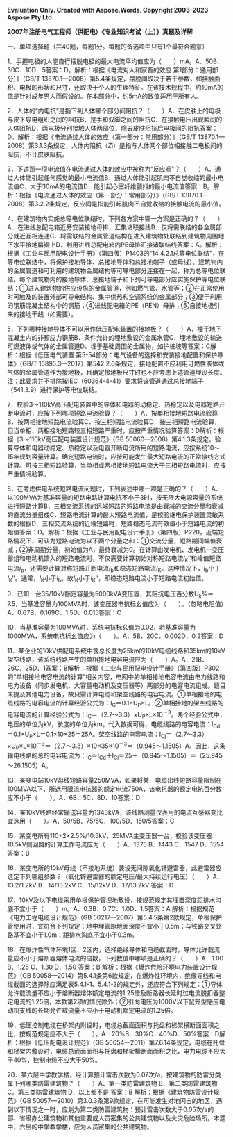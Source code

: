 ﻿**Evaluation Only. Created with Aspose.Words. Copyright 2003-2023 Aspose Pty Ltd.**

**2007年注册电气工程师（供配电）《专业知识考试（上）》真题及详解**

一、单项选择题（共40题，每题1分。每题的备选项中只有1个最符合题意）

1．手握电极的人能自行摆脱电极的最大电流平均值应为（　　）mA。A．50B．30C．10D．5答案：D。解析：根据《电流对人和家畜的效应 第1部分：通用部分）》（GB/T 13870.1—2008）第5.4条规定，摆脱阈取决于若干参数，如接触面积、电极的形状和尺寸，还取决于个人的生理特征。在该技术规程中，约10mA的值是针对成年男人而假设的。在本部分中，约5mA的数值适用于所有人。

2．人体的“内电抗”是指下列人体哪个部分间阻抗？（　　）A．在皮肤上的电极与皮下导电组织之间的阻抗B．是手和双脚之间的阻抗C．在接触电压出现瞬间的人体阻抗D．两电极分别接触人体两部位，除去皮肤阻抗后电极间的阻抗答案：D。解析：根据《电流通过人体的效应（第一部分：常用部分）》（GB/T 13870.1—2008）第3.1.3条规定，人体内阻抗（*Z*i）是指与人体两个部位相接触二电极间的阻抗，不计皮肤阻抗。

3．下述那一项电流值在电流通过人体的效应中被称为“反应阀”？（　　）A．通过人体能引起任何感觉的最小电流值B．通过人体能引起肌肉不自觉收缩的最小电流值C．大于30mA的电流值D．能引起心室纤维颤抖的最小电流值答案：B。解析：根据《电流通过人体的效应（第一部分：常用部分）》（GB/T 13870.1—2008）第3.2.2条规定，反应阈是指能引起肌肉不自觉收缩的接触电流的最小值。

4．在建筑物内实施总等电位联结时，下列各方案中哪一方案是正确的？（　　）A．在进线总配电箱近旁安装接地母排，汇集诸联接线B．仅将需联结的各金属部分就近互相连通C．将需联结的金属管道结构在进入建筑物处联结到建筑物周围地下水平接地扁钢上D．利用进线总配电箱内PE母排汇接诸联结线答案：A。解析：根据《工业与民用配电设计手册》（第四版）P1403的“14.4.2.1总等电位联结”，在等电位联结中，将保护接地导体、总接地导体和总接地端子（或母线）、建筑物内的金属管道和可利用的建筑物金属结构等可导电部分连接在一起，称为总等电位联结。每个建筑物内的接地导体、总接地端子和下列可导电部分应实施保护等电位联结：①进入建筑物的供应设施的金属管道，例如燃气管、水管等；②在正常使用时可触及的装置外部可导电结构、集中供热和空调系统的金属部分；③便于利用的钢筋混凝土结构中的钢筋；④进线配电箱的PE（PEN）母排；⑤自接地极引来的接地干线（如需要）。

5．下列哪种接地导体不可以用作低压配电装置的接地极？（　　）A．埋于地下混凝土内的非预应力钢筋B．条件允许的埋地敷设的金属水管C．埋地敷设的输送可燃液体或气体的金属管道D．埋于基础周围的金属物，如护桩坡等答案：C解析：根据《低压电气装置 第5-54部分：电气设备的选择和安装接地配置和保护导体》（GB/T 16895.3—2017）第542.2.6条规定，接地配置不应利用可燃性液体或气体的金属管道作为接地极，且确定接地极尺寸时也不应考虑上述管道埋设长度。注：此要求并不排除按IEC（60364-4-41）要求将该管道通过总接地端子（541.3.9）进行保护等电位联结。

7．校验3～110kV高压配电装置中的导体和电器的动稳定、热稳定以及电器短路开断电流时，应按下列哪项短路电流验算？（　　）A．按单相接地短路电流验算B．按两相接地短路电流验算C．按三相短路电流验算D．按三相短路电流验算，但当单相、两相接地短路较三相短路严重时，应按严重情况验算答案：D解析：根据《3～110kV高压配电装置设计规范》（GB 50060—2008）第4.1.3条规定，验算导体和电器动稳定、热稳定以及电器开断电流所用的短路电流，应按系统10～15年规划容量计算。确定短路电流时，应按可能发生最大短路电流的正常接线方式计算。可按三相短路验算，当单相或两相接地短路电流大于三相短路电流时，应按严重情况验算。

8．在考虑供电系统短路电流问题时，下列表述中哪一项是正确的？（　　）A．以100MVA为基准容量的短路电路计算电抗不小于3时，按无限大电源容量的系统进行短路计算B．三相交流系统的远端短路的短路电流是由衰减的交流分量和衰减的直流分量组成C．短路电流计算的最大短路电流值，是校验继电保护装置灵敏系数的根据D．三相交流系统的近端短路时，短路稳态电流有效值小于短路电流的初始值答案：D。解析：根据《工业与民用配电设计手册》（第四版）P220，近端短路情况下，可认为短路电流为以下两个分量之和：①交流分量，短路期间幅值衰减；②非周期分量，初始值为A，最终衰减为0。在计算由发电机、发电机—变压器组和电动机馈入的短路电流时，不仅需要计算初始对称短路电流*I*<sub>K</sub>″和峰值短路电流*i*<sub>p</sub>，还需要计算对称短路开断电流*I*<sub>b</sub>和稳态短路电流*I*<sub>K</sub>。这种情况下，*I*<sub>b</sub>小于*I*<sub>K</sub>″。通常，*I*<sub>K</sub>小于*I*<sub>b</sub>。故*I*<sub>K</sub>小于*I*<sub>K</sub>″，即稳态短路电流小于短路电流初始值。

9．已知一台35/10kV额定容量为5000kVA变压器，其阻抗电压百分数U<sub>k</sub>%＝7.5，当基准容量为100MVA时，该变压器电抗标幺值应为（　　）。（忽略电阻值）A．0.67B．0.169C．1.5D．0.015答案：C

10．当基准容量为100MVA时，系统电抗标幺值为0.02，若基准容量为1000MVA，系统电抗标幺值应为（　　）。A．5B．20C．0.002D．0.2答案：D

11．某企业的10kV供配电系统中含总长度为25km的10kV电缆线路和35km的10kV架空线路，该系统线路产生的单相接地电容电流应为（　　）A。A．21B．26C．25D．1答案：B解析：根据《工业与民用配电设计手册》（第四版）P302的“单相接地电容电流的计算”相关内容，电网中的单相接地电容电流由电力线路和电力设备（同步发电机、大容量电动机及变压器等）两部分的电容电流组成。题目未提及其他电力设备，故只需计算电缆和架空线路的电容电流。①单相接地的电缆线路的电容电流的计算经验公式为：I<sub>C</sub>＝0.1×U<sub>P</sub>×L。②单相接地的架空线路的电容电流的计算经验公式为：I<sub>C</sub>＝（2.7～3.3）×U<sub>P</sub>×L×10<sup>－3</sup>。两个经验公式中，电压的单位为kV，长度的单位为km。代入数据可得，电缆线路的电容电流：I<sub>Cd</sub>＝0.1×U<sub>P</sub>×L＝0.1×10×25＝25A。架空线路的电容电流：I<sub>Cj</sub>＝（2.7～3.3）×U<sub>P</sub>×L×10<sup>－3</sup>＝（2.7～3.3）×10×35×10<sup>－3</sup>＝（0.945～1.1505）A。因此，这条输电线路的总的电容电流为：I<sub>C</sub>＝I<sub>Cd</sub>＋I<sub>Cj</sub>＝25＋（0.945～1.1505）＝（25.945～26.1505）A。

13．某变电站10kV母线短路容量250MVA，如果将某一电缆出线短路容量限制在100MVA以下，所选用限流电抗器的额定电流750A，该电抗器的额定电抗百分数应不小于（　　）。A．6B．5C．8D．10答案：D

14．某10kV线路经常输送容量为1343kVA，该线路测量仪表用的电流互感器变比宜选用（　　）。A．50/5B．75/5C．100/5D．150/5答案：C

15．某变电所有110±2×2.5%/10.5kV、25MVA主变压器一台，校验该变压器10.5kV侧回路的计算工作电流应为（　　）A．1375 B．1443 C．1547 D．1554 答案：B

16．某变电所的10kV母线（不接地系统）装设无间隙氧化锌避雷器，此避雷器应选定下列哪组参数？（氧化锌避雷器的额定电压/最大持续运行电压）（　　）A．13.2/1.2kV B．14/13.2kV C．15/12kV D．17/13.2kV 答案：D

17．10kV及以下电缆采用单根保护管埋地敷设，按规范规定其埋置深度距排水沟底不宜小于（　　）m。A．0.3B．0.7C．1.0D．1.5答案：A 解析：根据规范《电力工程电缆设计规范》（GB 50217—2007）第5.4.5条第2款规定，单根保护管使用时，宜符合下列规定：地中埋管距地面深度不宜小于0.5m；与铁路交叉处路基不宜小于1.0m；距排水沟底不宜小于0.3m。

18．在爆炸性气体环境1区、2区内，选择绝缘导体和电缆截面时，导体允许载流量应不小于熔断器熔体电流的倍数，下列数值中哪项是正确的？（　　）A．1.00 B．1.25 C．1.30 D．1.50 答案：B 解析：根据《爆炸危险环境电力装置设计规范》（GB 50058—2014）第5.4.1条第6款规定，在爆炸性环境内，绝缘导线和电缆截面的选择除应满足表5.4.1-1、5.4.1-2的规定外，还应符合下列规定：①导体允许载流量不应小于熔断器熔体额定电流的1.25倍及断路器长延时过电流脱扣器整定电流的1.25倍，本款第2项的情况除外；②引向电压为1000V以下鼠笼型感应电动机支线的长期允许载流量不应小于电动机额定电流的1.25倍。

19．低压控制电缆在桥架内附设时，电缆总截面面积与托盘和梯架横断面面积之比，按规范规定应不大于（　　）。A．20%B．30%C．40%D．50%答案：D解析：根据《低压配电设计规范》（GB 50054—2011）第7.6.14条规定，电缆在托盘和梯架内敷设时，电缆总截面面积与托盘和梯架横断面面积之比，电力电缆不应大于40%，控制电缆不应大于50%。

20．某六层中学教学楼，经计算预计雷击次数为0.07次/a，按建筑物的防雷分类属下列哪类防雷建筑物？（　　）A．第一类防雷建筑物 B．第二类防雷建筑物 C．第三类防雷建筑物 D．以上都不是 答案：B 解析：根据《建筑物防雷设计规范》（GB 50057—2010）第3.0.3条第9款规定，在可能发生对地闪击的地区，遇到以下情况之一时，应划为第二类防雷建筑物：预计雷击次数大于0.05次/a的部、省级办公建筑物和其他重要或人员密集的公共建筑物以及火灾危险场所。本题中，六层的中学教学楼，应为人员密集的公共建筑物。

